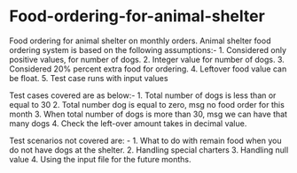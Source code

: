 # Food-ordering-for-animal-shelter
Food ordering for animal shelter on monthly orders.
Animal shelter food ordering system is based on the following assumptions:-
    1.	Considered only positive values, for number of dogs.
    2.	Integer value for number of dogs.
    3.	Considered 20% percent extra food for ordering.
    4.	Leftover food value can be float.
    5.	Test case runs with input values

Test cases covered are as below:-
    1.	Total number of dogs is less than or equal to 30
    2.	Total number dog is equal to zero, msg no food order for this month
    3.	When total number of dogs is more than 30, msg we can have that many dogs
    4.	Check the left-over amount takes in decimal value.

Test scenarios not covered are: -
    1.	What to do with remain food when you do not have dogs at the shelter.
    2.	Handling special charters
    3.	Handling null value
    4.	Using the input file for the future months.
